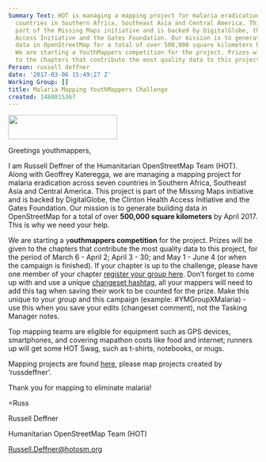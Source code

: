 ```yaml
---
Summary Text: HOT is managing a mapping project for malaria eradication across seven
  countries in Southern Africa, Southeast Asia and Central America. This project is
  part of the Missing Maps initiative and is backed by DigitalGlobe, the Clinton Health
  Access Initiative and the Gates Foundation. Our mission is to generate building
  data in OpenStreetMap for a total of over 500,000 square kilometers by April 2017.
  We are starting a YouthMappers competition for the project. Prizes will be given
  to the chapters that contribute the most quality data to this project.
Person: russell deffner
date: '2017-03-06 15:49:27 Z'
Working Group: []
title: Malaria Mapping YouthMappers Challenge
created: 1488815367
---
```

<p id="docs-internal-guid-ac028050-a443-5d1c-56f5-5732984f1a52" dir="ltr"><span style="font-size: 11pt; font-family: Arial; color: #000000; background-color: transparent; font-weight: 400; font-style: normal; font-variant: normal; text-decoration: none; vertical-align: baseline;"><img class="image-medium" src="/sites/default/files/styles/medium/public/YM-HIRES-banner.jpg?itok=MRp6SxIR" alt="" height="49" width="220"></span></p><p dir="ltr">Greetings youthmappers,</p><p dir="ltr">I am Russell Deffner of the Humanitarian OpenStreetMap Team (HOT). Along with Geoffrey Kateregga, we are managing a mapping project for malaria eradication across seven countries in Southern Africa, Southeast Asia and Central America. This project is part of the Missing Maps initiative and is backed by DigitalGlobe, the Clinton Health Access Initiative and the Gates Foundation. Our mission is to generate building data in OpenStreetMap for a total of over <strong>500,000 square kilometers</strong> by April 2017. This is why we need your help.</p><p dir="ltr">We are starting a y<strong>outhmappers competition</strong> for the project. Prizes will be given to the chapters that contribute the most quality data to this project, for the period of March 6 - April 2; April 3 - 30; and May 1 - June 4 (or when the campaign is finished). If your chapter is up to the challenge, please have one member of your chapter <a href="https://docs.google.com/forms/d/e/1FAIpQLSdAyghmUROWTXZDOCFRuJCi7RXZAuqC-6Fe1lcMsG6Ia8TNEg/viewform">register your group here</a>. Don’t forget to come up with and use a unique <a href="http://wiki.openstreetmap.org/wiki/Good_changeset_comments#Hashtags">changeset hashtag</a>, all your mappers will need to add this tag when saving their work to be counted for the prize. Make this unique to your group and this campaign (example: #YMGroupXMalaria) - use this when you save your edits (changeset comment), not the Tasking Manager notes.</p><p dir="ltr">Top mapping teams are eligible for equipment such as GPS devices, smartphones, and covering mapathon costs like food and internet; runners up will get some HOT Swag, such as t-shirts, notebooks, or mugs.</p><p dir="ltr">Mapping projects are found <a href="http://bit.ly/2miQUyZ">here</a>, please map projects created by ‘russdeffner’.</p><p dir="ltr">Thank you for mapping to eliminate malaria!</p><p dir="ltr">=Russ</p><p dir="ltr">Russell Deffner</p><p dir="ltr">Humanitarian OpenStreetMap Team (HOT)</p><p dir="ltr"><a href="mailto:Russell.Deffner@hotosm.org">Russell.Deffner@hotosm.org</a></p>

